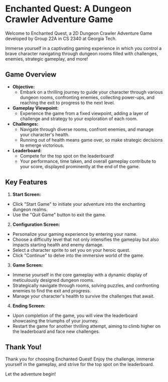 # Enchanted Quest: A Dungeon Crawler Adventure Game

Welcome to Enchanted Quest, a 2D Dungeon Crawler Adventure Game developed by Group 22A in CS 2340 at Georgia Tech.

Immerse yourself in a captivating gaming experience in which you control a brave character navigating through dungeon rooms filled with challenges, enemies, strategic gameplay, and more!

## Game Overview
- **Objective:**
  - Embark on a thrilling journey to guide your character through various dungeon rooms, confronting enemies, collecting power-ups, and reaching the exit to progress to the next level.
- **Gameplay Viewpoint:**
  - Experience the game from a fixed viewpoint, adding a layer of challenge and strategy to your exploration of each room.
- **Challenges:**
  - Navigate through diverse rooms, confront enemies, and manage your character's health.
  - Running out of health means game over, so make strategic decisions to emerge victorious.
- **Leaderboard:**
  - Compete for the top spot on the leaderboard!
  - Your performance, time taken, and overall gameplay contribute to your score, displayed prominently at the end of the game.

## Key Features
1. **Start Screen:**
  - Click "Start Game" to initiate your adventure into the enchanting dungeon realms.
  - Use the "Quit Game" button to exit the game.

2. **Configuration Screen:**
  - Personalize your gaming experience by entering your name.
  - Choose a difficulty level that not only intensifies the gameplay but also impacts starting health and enemy damage.
  - Select a character sprite to set you on your heroic quest.
  - Click "Continue" to delve into the immersive world of the game.

3. **Game Screen:**
  - Immerse yourself in the core gameplay with a dynamic display of meticulously designed dungeon rooms.
  - Strategically navigate through rooms, solving puzzles, and confronting enemies to find the exit and progress.
  - Manage your character's health to survive the challenges that await.

4. **Ending Screen:**
  - Upon completion of the game, you will view the leaderboard showcasing the triumphs of your journey.
  - Restart the game for another thrilling attempt, aiming to climb higher on the leaderboard and face new challenges.

## Thank You!

Thank you for choosing Enchanted Quest! Enjoy the challenge, immerse yourself in the gameplay, and strive for the top spot on the leaderboard.

Let the adventure begin!